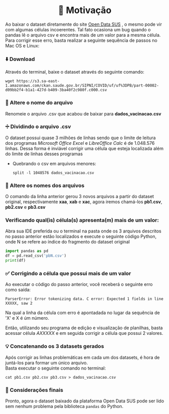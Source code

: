 <h1 align="center">🤔 Motivação </h1>

Ao baixar o dataset diretamente do site [Open Data SUS](https://opendatasus.saude.gov.br/dataset/covid-19-vacinacao/resource/10aed154-04c8-4cf4-b78a-8f0fa1bc5af4)
, o mesmo pode vir com algumas células incoerentes.
Tal fato ocasiona um bug quando o pandas lê o arquivo csv e encontra
mais de um valor para a mesma célula. Para corrigir esse erro, basta realizar a seguinte sequência de passos no Mac OS e Linux:

### ⬇️ Download
Através do terminal, baixe o dataset através do seguinte comando:

    wget https://s3.sa-east-1.amazonaws.com/ckan.saude.gov.br/SIPNI/COVID/uf/uf%3DPB/part-00002-d09bb2f4-b1a1-427d-b409-3ba40f2c980f.c000.csv

### 📝 Altere o nome do arquivo
Renomeie o arquivo .csv que acabou de baixar para __dados_vacinacao.csv__

### ➗ Dividindo o arquivo .csv
O dataset possui quase 3 milhões de linhas sendo que o limite de leitura dos programas *Microsoft Office Excel* e *LibreOffice Calc* é de 1.048.576 linhas.
Dessa forma é inviável corrigir uma célula que esteja localizada além do limite de linhas desses programas

* Quebrando o csv em arquivos menores:

      split -l 1048576 dados_vacinacao.csv 

### 📝 Altere os nomes dos arquivos
O comando da linha anterior gerou 3 novos arquivos a partir do dataset original, respectivamente __xaa__, __xab__ e  __xac__, 
agora iremos chamá-los __pb1.csv__, __pb2.csv__ e __pb3.csv__

### Verificando qual(is) célula(s) apresenta(m) mais de um valor:
Abra sua IDE preferida ou o terminal na pasta onde os 3 arquivos descritos no passo anterior estão localizados e execute o seguinte código Python,
onde N se refere ao índice do fragmento do dataset original

```python
import pandas as pd
df = pd.read_csv('pbN.csv')
print(df)
```
### ✅ Corrigindo a célula que possui mais de um valor
Ao executar o código do passo anterior, você receberá o seguinte erro como saída:<br>

`ParserError: Error tokenizing data. C error: Expected 1 fields in line XXXXX, saw 2`

Na qual a linha da célula com erro é apontadada no lugar da sequência de 'X' e X é úm número.<br>

Então, utilizando seu programa de edição e visualização de planilhas, basta acessar célula *AXXXXX* e em seguida corrigir a célula que possui 2 valores.

### 💡 Concatenando os 3 datasets gerados
Após corrigir as linhas problemáticas em cada um dos datasets, é hora de juntá-los para formar um único arquivo.<br>
Basta executar o seguinte comando no terminal:

    cat pb1.csv pb2.csv pb3.csv > dados_vacinacao.csv
    
### 🔷 Considerações finais
Pronto, agora o dataset baixado da plataforma Open Data SUS pode ser lido sem nenhum problema pela biblioteca `pandas` do Python.

